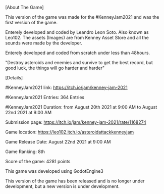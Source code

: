 [About The Game]

This version of the game was made for the #KenneyJam2021 and was the first version of the game.

Enterely developed and coded by Leandro Leon Soto. Also known as Leo102.
The assets (Images) are from Kenney Asset Store and all the sounds were made by the developer.

Enterely developed and coded from scratch under less than 48hours.


"Destroy asteroids and enemies and survive to get the best record, but good luck, the things will go harder and harder"

[Details]

#KenneyJam2021 link: https://itch.io/jam/kenney-jam-2021

#KenneyJam2021 Entries: 364 Entries

#KenneyJam2021 Duration: from August 20th 2021 at 9:00 AM to August 22nd 2021 at 9:00 AM

Submission page: https://itch.io/jam/kenney-jam-2021/rate/1168274

Game location: https://leo102.itch.io/asteroidattackkenneyjam

Game Release Date: August 22nd 2021 at 9:00 AM

Game Ranking: 8th

Score of the game: 4281 points

This game was developed using GodotEngine3

This version of the game has been released and is no longer under development, but a new version is under development.
